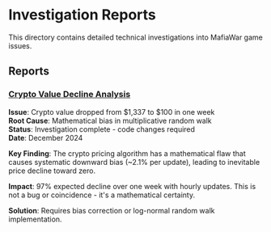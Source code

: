 # Investigation Reports

This directory contains detailed technical investigations into MafiaWar game issues.

## Reports

### [Crypto Value Decline Analysis](crypto-decline-analysis.md)
**Issue**: Crypto value dropped from $1,337 to $100 in one week  
**Root Cause**: Mathematical bias in multiplicative random walk  
**Status**: Investigation complete - code changes required  
**Date**: December 2024

**Key Finding**: The crypto pricing algorithm has a mathematical flaw that causes systematic downward bias (~2.1% per update), leading to inevitable price decline toward zero.

**Impact**: 97% expected decline over one week with hourly updates. This is not a bug or coincidence - it's a mathematical certainty.

**Solution**: Requires bias correction or log-normal random walk implementation.